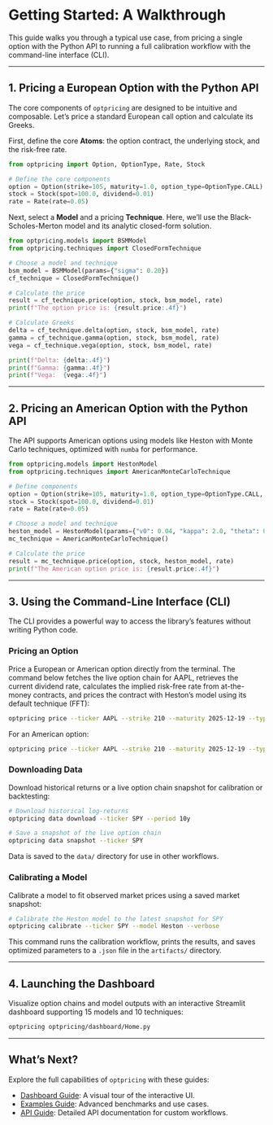 # Getting Started: A Walkthrough

This guide walks you through a typical use case, from pricing a single option with the Python API to running a full calibration workflow with the command-line interface (CLI).

---

## 1. Pricing a European Option with the Python API

The core components of `optpricing` are designed to be intuitive and composable. Let’s price a standard European call option and calculate its Greeks.

First, define the core **Atoms**: the option contract, the underlying stock, and the risk-free rate.

```python
from optpricing import Option, OptionType, Rate, Stock

# Define the core components
option = Option(strike=105, maturity=1.0, option_type=OptionType.CALL)
stock = Stock(spot=100.0, dividend=0.01)
rate = Rate(rate=0.05)
```

Next, select a **Model** and a pricing **Technique**. Here, we’ll use the Black-Scholes-Merton model and its analytic closed-form solution.

```python
from optpricing.models import BSMModel
from optpricing.techniques import ClosedFormTechnique

# Choose a model and technique
bsm_model = BSMModel(params={"sigma": 0.20})
cf_technique = ClosedFormTechnique()

# Calculate the price
result = cf_technique.price(option, stock, bsm_model, rate)
print(f"The option price is: {result.price:.4f}")

# Calculate Greeks
delta = cf_technique.delta(option, stock, bsm_model, rate)
gamma = cf_technique.gamma(option, stock, bsm_model, rate)
vega = cf_technique.vega(option, stock, bsm_model, rate)

print(f"Delta: {delta:.4f}")
print(f"Gamma: {gamma:.4f}")
print(f"Vega:  {vega:.4f}")
```

---

## 2. Pricing an American Option with the Python API

The API supports American options using models like Heston with Monte Carlo techniques, optimized with `numba` for performance.

```python
from optpricing.models import HestonModel
from optpricing.techniques import AmericanMonteCarloTechnique

# Define components
option = Option(strike=105, maturity=1.0, option_type=OptionType.CALL, style="american")
stock = Stock(spot=100.0, dividend=0.01)
rate = Rate(rate=0.05)

# Choose a model and technique
heston_model = HestonModel(params={"v0": 0.04, "kappa": 2.0, "theta": 0.05, "rho": -0.7, "vol_of_vol": 0.5})
mc_technique = AmericanMonteCarloTechnique()

# Calculate the price
result = mc_technique.price(option, stock, heston_model, rate)
print(f"The American option price is: {result.price:.4f}")
```

---

## 3. Using the Command-Line Interface (CLI)

The CLI provides a powerful way to access the library’s features without writing Python code.

### Pricing an Option

Price a European or American option directly from the terminal. The command below fetches the live option chain for AAPL, retrieves the current dividend rate, calculates the implied risk-free rate from at-the-money contracts, and prices the contract with Heston’s model using its default technique (FFT):

```bash
optpricing price --ticker AAPL --strike 210 --maturity 2025-12-19 --type call --model Heston --param "rho=-0.7" --param "vol_of_vol=0.5"
```

For an American option:

```bash
optpricing price --ticker AAPL --strike 210 --maturity 2025-12-19 --type call --style american --model Heston --param "rho=-0.7" --param "vol_of_vol=0.5"
```

### Downloading Data

Download historical returns or a live option chain snapshot for calibration or backtesting:

```bash
# Download historical log-returns
optpricing data download --ticker SPY --period 10y

# Save a snapshot of the live option chain
optpricing data snapshot --ticker SPY
```

Data is saved to the `data/` directory for use in other workflows.

### Calibrating a Model

Calibrate a model to fit observed market prices using a saved market snapshot:

```bash
# Calibrate the Heston model to the latest snapshot for SPY
optpricing calibrate --ticker SPY --model Heston --verbose
```

This command runs the calibration workflow, prints the results, and saves optimized parameters to a `.json` file in the `artifacts/` directory.

---

## 4. Launching the Dashboard

Visualize option chains and model outputs with an interactive Streamlit dashboard supporting 15 models and 10 techniques:

```bash
optpricing optpricing/dashboard/Home.py
```

---

## What’s Next?

Explore the full capabilities of `optpricing` with these guides:

* [Dashboard Guide](https://diljit22.github.io/quantfin/guide/dashboard.md): A visual tour of the interactive UI.
* [Examples Guide](https://diljit22.github.io/quantfin/guide/examples.md): Advanced benchmarks and use cases.
* [API Guide](https://diljit22.github.io/quantfin/guide/API.md): Detailed API documentation for custom workflows.
